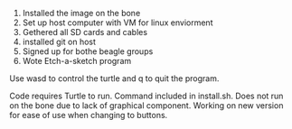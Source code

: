 1. Installed the image on the bone
2. Set up host computer with VM for linux enviorment
3. Gethered all SD cards and cables
4. installed git on host
5. Signed up for bothe beagle groups
6. Wote Etch-a-sketch program

Use wasd to control the turtle and q to quit the program.

Code requires Turtle to run.  Command included in install.sh.
Does not run on the bone due to lack of graphical component.  Working on new version for ease of use when changing to buttons.